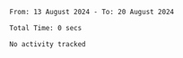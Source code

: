 <!--START_SECTION:waka-->

```txt
From: 13 August 2024 - To: 20 August 2024

Total Time: 0 secs

No activity tracked
```

<!--END_SECTION:waka-->
